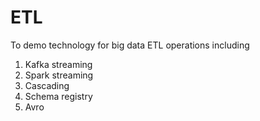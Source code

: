 



# ETL

To demo technology for big data ETL operations including

1. Kafka streaming
1. Spark streaming
1. Cascading
1. Schema registry
1. Avro



